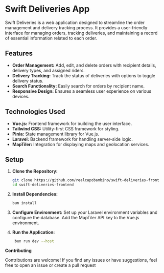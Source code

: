 # Swift Deliveries App

Swift Deliveries is a web application designed to streamline the order management and delivery tracking process. It provides a user-friendly interface for managing orders, tracking deliveries, and maintaining a record of essential information related to each order.

## Features

- **Order Management:** Add, edit, and delete orders with recipient details, delivery types, and assigned riders.
- **Delivery Tracking:** Track the status of deliveries with options to toggle delivery status.
- **Search Functionality:** Easily search for orders by recipient name.
- **Responsive Design:** Ensures a seamless user experience on various devices.

## Technologies Used

- **Vue.js:** Frontend framework for building the user interface.
- **Tailwind CSS:** Utility-first CSS framework for styling.
- **Pinia:** State management library for Vue.js.
- **Laravel:** Backend framework for handling server-side logic.
- **MapTiler:** Integration for displaying maps and geolocation services.

## Setup

1. **Clone the Repository:**
   ```bash
   git clone https://github.com/realcapobambino/swift-deliveries-frontend.git
   cd swift-deliveries-frontend

2. **Install Dependencies:**
     ```bash
     bun install

3. **Configure Environment:**
    Set up your Laravel environment variables and configure the database.
    Add the MapTiler API key to the Vue.js environment.

4. **Run the Application:**
    ```bash
     bun run dev --host

**Contributing**

Contributions are welcome! If you find any issues or have suggestions, feel free to open an issue or create a pull request